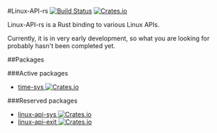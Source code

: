 #Linux-API-rs [![Build Status](https://travis-ci.org/Techern/linux-api-rs.svg?branch=master)](https://travis-ci.org/Techern/linux-api-rs) [![Crates.io](https://img.shields.io/crates/v/linux-api.svg)](https://crates.io/crates/linux-api)

Linux-API-rs is a Rust binding to various Linux APIs.

Currently, it is in very early development, so what you are looking for probably hasn't been completed yet.

##Packages

###Active packages

 * [time-sys ![Crates.io](https://img.shields.io/crates/v/time-sys.svg)](https://crates.io/crates/time-sys)
 
###Reserved packages

 * [linux-api-sys ![Crates.io](https://img.shields.io/crates/v/linux-api-sys.svg)](https://crates.io/crates/linux-api-sys)
 * [linux-api-exit ![Crates.io](https://img.shields.io/crates/v/linux-api-exit.svg)](https://crates.io/crates/linux-api-exit)